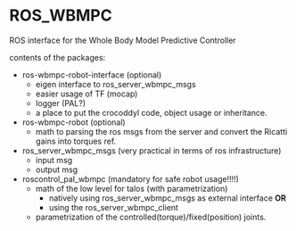 # ROS_WBMPC

ROS interface for the Whole Body Model Predictive Controller

contents of the packages:
- ros-wbmpc-robot-interface (optional)
    - eigen interface to ros_server_wbmpc_msgs
    - easier usage of TF (mocap)
    - logger (PAL?)
    - a place to put the crocoddyl code, object usage or inheritance.
- ros-wbmpc-robot (optional)
    - math to parsing the ros msgs from the server and convert the Ricatti gains into torques ref.
- ros_server_wbmpc_msgs (very practical in terms of ros infrastructure)
    - input msg
    - output msg
- roscontrol_pal_wbmpc (mandatory for safe robot usage!!!!)
    - math of the low level for talos (with parametrization)
        - natively using ros_server_wbmpc_msgs as external interface **OR**
        - using the ros_server_wbmpc_client
    - parametrization of the controlled(torque)/fixed(position) joints.
